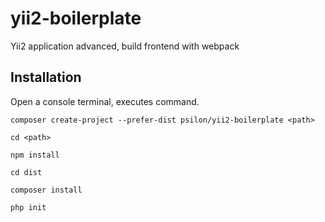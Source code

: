 # yii2-boilerplate

Yii2 application advanced, build frontend with webpack

## Installation

Open a console terminal, executes command.

    composer create-project --prefer-dist psilon/yii2-boilerplate <path>

    cd <path>

    npm install

    cd dist

    composer install

    php init
